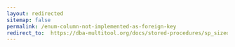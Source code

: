 ```yaml
---
layout: redirected
sitemap: false
permalink: /enum-column-not-implemented-as-foreign-key
redirect_to:  https://dba-multitool.org/docs/stored-procedures/sp_sizeoptimiser/checks/#enum-column-not-implemented-as-foreign-key
---
```

